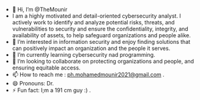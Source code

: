 - 👋 Hi, I’m @TheMounir
- I am a highly motivated and detail-oriented cybersecurity analyst. I actively work to identify and analyze potential risks, threats, and vulnerabilities to security and ensure the confidentiality, integrity, and availability of assets, to help safeguard organizations and people alike. 
- 👀 I’m interested in information security and enjoy finding solutions that can positively impact an organization and the people it serves.
- 🌱 I’m currently learning cybersecurity nad programming.
- 💞️ I’m looking to collaborate on protecting organizations and people, and ensuring equitable access.
- 📫 How to reach me : ph.mohamedmounir2021@gmail.com .
- 😄 Pronouns: Dr.
- ⚡ Fun fact: I;m a 191 cm guy :) .

<!---
TheMounir/TheMounir is a ✨ special ✨ repository because its `README.md` (this file) appears on your GitHub profile.
You can click the Preview link to take a look at your changes.
--->
